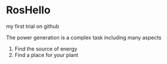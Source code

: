 # RosHello
my first trial on github

The power generation is a complex task including many aspects
1. Find the source of energy
2. Find a place for your plant

